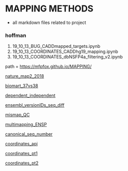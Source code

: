 # MAPPING METHODS
- all markdown files related to project

### hoffman 
1. 19_10_13_BUG_CADDmapped_targets.ipynb 
2. 19_10_13_COORDINATES_CADDhg19_mapping.ipynb   
3. 19_10_13_COORDINATES_dbNSFP4a_filtering_v2.ipynb 




path = https://mfpfox.github.io/MAPPING/

[nature_map2_2018](https://mfpfox.github.io/MAPPING/19_08_26_Nature_Cpos_Kpos_for_MAPpaper.html)

[biomart_37vs38](https://mfpfox.github.io/MAPPING/19_09_04_biomart_ensembl_GRCh37vs38.html)

[dependent_independent](https://mfpfox.github.io/MAPPING/19_09_04_DEPENDENTvsINDEPENDENT_testing_v2.html)

[ensembl_versionIDs_seq_diff](https://mfpfox.github.io/MAPPING/19_09_11_Ensembl_versionIDs_proteinSeq_differences_CYSLYScoordinatesTESTING.html)

[mismap_QC](https://mfpfox.github.io/MAPPING/19_09_12_QC_MISMAP_RESULTS.html)

[multimapping_ENSP](https://mfpfox.github.io/MAPPING/19_09_18_MULTIMAPPING_ENSP_UniProtID.html)

[canonical_seq_number](https://mfpfox.github.io/MAPPING/19_09_25_UniProt_CANONICAL_counting.html)

[coordinates_api](https://mfpfox.github.io/MAPPING/19_09_30_CysLys_COORDINATES_API.html)

[coordinates_pt1](https://mfpfox.github.io/MAPPING/19_10_01_COORDINATES_dbNSFP4a_filtering.html)

[coordinates_pt2](https://mfpfox.github.io/MAPPING/19_10_06_COORDINATES_CADDhg19_mapping.html)
